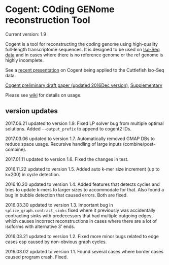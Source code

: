 # Cogent: COding GENome reconstruction Tool

Current version: 1.9

Cogent is a tool for reconstructing the coding genome using high-quality full-length transcriptome sequences. It is designed to be used on [Iso-Seq data](https://github.com/PacificBiosciences/cDNA_primer/wiki) and in cases where there is no reference genome or the ref genome is highly incomplete. 

See a [recent presentation](https://www.dropbox.com/s/mn6hwhguh0pqceu/20160106_Cogent_developers_conference_slides_Cuttlefish.pdf?dl=0) on Cogent being applied to the Cuttlefish Iso-Seq data. 

[Cogent preliminary draft paper (updated 2016Dec version)](https://www.dropbox.com/s/kz0gi7qg0w82k9a/20161026_Cogent_manuscript_forGitHub.pdf?dl=0), [Supplementary](https://www.dropbox.com/s/37412o8glvnfhf9/20161026_Cogent_ManuscriptPlusSupplement_forGitHub.pdf?dl=0)

Please see [wiki](https://github.com/Magdoll/Cogent/wiki) for details on usage.


## version updates
2017.06.21 updated to version 1.9. Fixed LP solver bug from multiple optimal solutions. Added `--output_prefix` to append to cogent2 IDs. 

2017.03.06  updated to version 1.7. Automatically removed GMAP DBs to reduce space usage. Recursive handling of large inputs (combine/post-combine).

2017.01.11  updated to version 1.6. Fixed the changes in test.

2016.11.22  updated to version 1.5. Added auto k-mer size increment (up to k=200) in cycle detection.

2016.10.20  updated to version 1.4. Added features that detects cycles and tries to update k-mers to larger sizes to accommodate for that. Also found a bug in bubble detection that caused errors. Both are fixed.

2016.03.30  updated to version 1.3. Important bug in `splice_graph.contract_sinks` fixed where it previously was accidentally contracting sinks with predecessors that had multiple outgoing edges, which causes incorrect reconstructions in cases where there are a lot of isoforms with alternative 3' ends.

2016.03.21  updated to version 1.2. Fixed more minor bugs related to edge cases esp caused by non-obvious graph cycles.

2016.03.02  updated to version 1.1. Found several cases where border cases caused program crash. Fixed.

